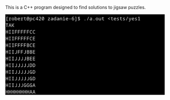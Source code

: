 This is a C++ program designed to find solutions to jigsaw puzzles.

![alt text](images/jigsaw.png "Jigsaw")

